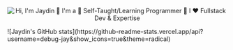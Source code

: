 <p align="center">
  <img src="https://github.com/matyo91/matyo91/raw/main/assets/github.gif" alt="Hi, I'm Jaydin 👋 I'm a 🚀 Self-Taught/Learning Programmer 🚀 I ❤️ Fullstack Dev & Expertise">
</p>
![Jaydin's GitHub stats](https://github-readme-stats.vercel.app/api?username=debug-jay&show_icons=true&theme=radical)
